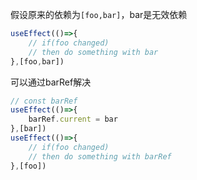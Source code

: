 假设原来的依赖为`[foo,bar]`，bar是无效依赖
```js
useEffect(()=>{
	// if(foo changed)
	// then do something with bar
},[foo,bar])
```
可以通过barRef解决
```js
// const barRef
useEffect(()=>{
	barRef.current = bar
},[bar])
useEffect(()=>{
	// if(foo changed)
	// then do something with barRef
},[foo])
```